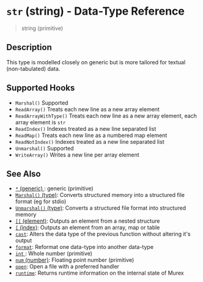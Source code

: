 # `str` (string) - Data-Type Reference

> string (primitive)

## Description

This type is modelled closely on generic but is more tailored for textual
(non-tabulated) data.

## Supported Hooks

- `Marshal()`
  Supported
- `ReadArray()`
  Treats each new line as a new array element
- `ReadArrayWithType()`
  Treats each new line as a new array element, each array element is `str`
- `ReadIndex()`
  Indexes treated as a new line separated list
- `ReadMap()`
  Treats each new line as a numbered map element
- `ReadNotIndex()`
  Indexes treated as a new line separated list
- `Unmarshal()`
  Supported
- `WriteArray()`
  Writes a new line per array element

## See Also

- [`*` (generic) ](/types/generic.md):
  generic (primitive)
- [`Marshal()` (type)](/apis/Marshal.md):
  Converts structured memory into a structured file format (eg for stdio)
- [`Unmarshal()` (type)](/apis/Unmarshal.md):
  Converts a structured file format into structured memory
- [`[[` (element)](/commands/element.md):
  Outputs an element from a nested structure
- [`[` (index)](/commands/index2.md):
  Outputs an element from an array, map or table
- [`cast`](/commands/cast.md):
  Alters the data type of the previous function without altering it's output
- [`format`](/commands/format.md):
  Reformat one data-type into another data-type
- [`int` ](/types/int.md):
  Whole number (primitive)
- [`num` (number)](/types/num.md):
  Floating point number (primitive)
- [`open`](/commands/open.md):
  Open a file with a preferred handler
- [`runtime`](/commands/runtime.md):
  Returns runtime information on the internal state of Murex
